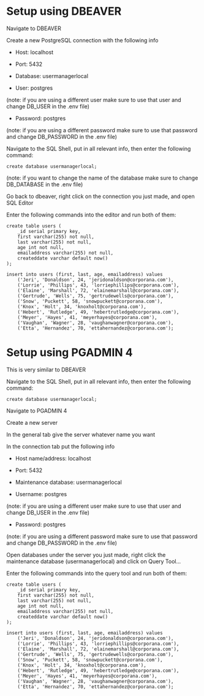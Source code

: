 # Setup using DBEAVER

Navigate to DBEAVER

Create a new PostgreSQL connection with the following info

* Host: localhost

* Port: 5432

* Database: usermanagerlocal

* User: postgres

(note: if you are using a different user make sure to use that user and change DB_USER in the .env file)

* Password: postgres

(note: if you are using a different password make sure to use that password and change DB_PASSWORD in the .env file)

Navigate to the SQL Shell, put in all relevant info, then enter the following command:

```
create database usermanagerlocal;
```

(note: if you want to change the name of the database make sure to change DB_DATABASE in the .env file)

Go back to dbeaver, right click on the connection you just made, and open SQL Editor

Enter the following commands into the editor and run both of them:

```
create table users (
    _id serial primary key,
	first varchar(255) not null,
	last varchar(255) not null,
	age int not null,
	emailaddress varchar(255) not null,
	createddate varchar default now()
);

insert into users (first, last, age, emailaddress) values
	('Jeri', 'Donaldson', 24, 'jeridonaldson@corporana.com'),
	('Lorrie', 'Phillips', 43, 'lorriephillips@corporana.com'),
	('Elaine', 'Marshall', 72, 'elainemarshall@corporana.com'),
	('Gertrude', 'Wells', 75, 'gertrudewells@corporana.com'),
	('Snow', 'Puckett', 58, 'snowpuckett@corporana.com'),
	('Knox', 'Holt', 34, 'knoxholt@corporana.com'),
	('Hebert', 'Rutledge', 49, 'hebertrutledge@corporana.com'),
	('Meyer', 'Hayes', 41, 'meyerhayes@corporana.com'),
	('Vaughan', 'Wagner', 28, 'vaughanwagner@corporana.com'),
	('Etta', 'Hernandez', 70, 'ettahernandez@corporana.com');
```

# Setup using PGADMIN 4

This is very similar to DBEAVER

Navigate to the SQL Shell, put in all relevant info, then enter the following command:

```
create database usermanagerlocal;
```

Navigate to PGADMIN 4

Create a new server

In the general tab give the server whatever name you want

In the connection tab put the following info

* Host name/address: localhost

* Port: 5432

* Maintenance database: usermanagerlocal

* Username: postgres

(note: if you are using a different user make sure to use that user and change DB_USER in the .env file)

* Password: postgres

(note: if you are using a different password make sure to use that password and change DB_PASSWORD in the .env file)

Open databases under the server you just made, right click the maintenance database (usermanagerlocal) and click on Query Tool...

Enter the following commands into the query tool and run both of them:

```
create table users (
    _id serial primary key,
	first varchar(255) not null,
	last varchar(255) not null,
	age int not null,
	emailaddress varchar(255) not null,
	createddate varchar default now()
);

insert into users (first, last, age, emailaddress) values
	('Jeri', 'Donaldson', 24, 'jeridonaldson@corporana.com'),
	('Lorrie', 'Phillips', 43, 'lorriephillips@corporana.com'),
	('Elaine', 'Marshall', 72, 'elainemarshall@corporana.com'),
	('Gertrude', 'Wells', 75, 'gertrudewells@corporana.com'),
	('Snow', 'Puckett', 58, 'snowpuckett@corporana.com'),
	('Knox', 'Holt', 34, 'knoxholt@corporana.com'),
	('Hebert', 'Rutledge', 49, 'hebertrutledge@corporana.com'),
	('Meyer', 'Hayes', 41, 'meyerhayes@corporana.com'),
	('Vaughan', 'Wagner', 28, 'vaughanwagner@corporana.com'),
	('Etta', 'Hernandez', 70, 'ettahernandez@corporana.com');
```